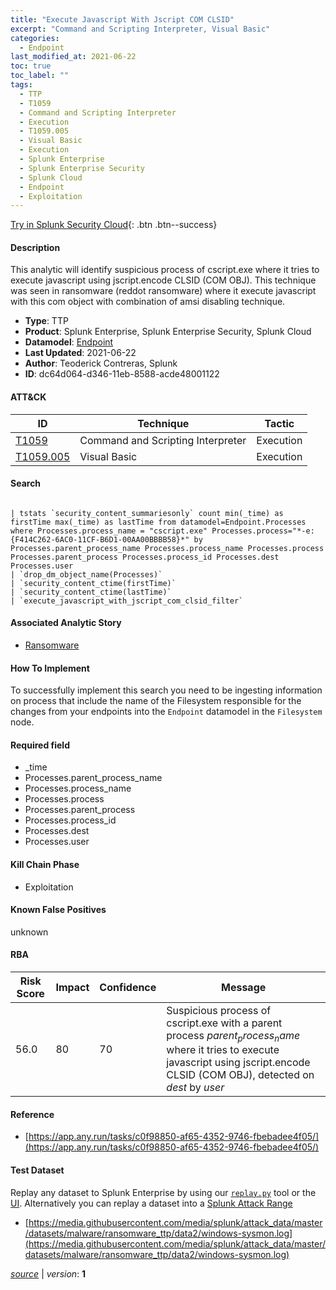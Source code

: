 ```yaml
---
title: "Execute Javascript With Jscript COM CLSID"
excerpt: "Command and Scripting Interpreter, Visual Basic"
categories:
  - Endpoint
last_modified_at: 2021-06-22
toc: true
toc_label: ""
tags:
  - TTP
  - T1059
  - Command and Scripting Interpreter
  - Execution
  - T1059.005
  - Visual Basic
  - Execution
  - Splunk Enterprise
  - Splunk Enterprise Security
  - Splunk Cloud
  - Endpoint
  - Exploitation
---
```




[Try in Splunk Security Cloud](https://www.splunk.com/en_us/cyber-security.html){: .btn .btn--success}

#### Description

This analytic will identify suspicious process of cscript.exe where it tries to execute javascript using jscript.encode CLSID (COM OBJ). This technique was seen in ransomware (reddot ransomware) where it execute javascript with this com object with combination of amsi disabling technique.

- **Type**: TTP
- **Product**: Splunk Enterprise, Splunk Enterprise Security, Splunk Cloud
- **Datamodel**: [Endpoint](https://docs.splunk.com/Documentation/CIM/latest/User/Endpoint)
- **Last Updated**: 2021-06-22
- **Author**: Teoderick Contreras, Splunk
- **ID**: dc64d064-d346-11eb-8588-acde48001122


#### ATT&CK

| ID          | Technique   | Tactic         |
| ----------- | ----------- | -------------- |
| [T1059](https://attack.mitre.org/techniques/T1059/) | Command and Scripting Interpreter | Execution |
| [T1059.005](https://attack.mitre.org/techniques/T1059/005/) | Visual Basic | Execution |


#### Search

```

| tstats `security_content_summariesonly` count min(_time) as firstTime max(_time) as lastTime from datamodel=Endpoint.Processes where Processes.process_name = "cscript.exe" Processes.process="*-e:{F414C262-6AC0-11CF-B6D1-00AA00BBBB58}*" by Processes.parent_process_name Processes.process_name Processes.process Processes.parent_process Processes.process_id Processes.dest Processes.user 
| `drop_dm_object_name(Processes)` 
| `security_content_ctime(firstTime)` 
| `security_content_ctime(lastTime)` 
| `execute_javascript_with_jscript_com_clsid_filter`
```

#### Associated Analytic Story
* [Ransomware](/stories/ransomware)


#### How To Implement
To successfully implement this search you need to be ingesting information on process that include the name of the Filesystem responsible for the changes from your endpoints into the `Endpoint` datamodel in the `Filesystem` node.

#### Required field
* _time
* Processes.parent_process_name
* Processes.process_name
* Processes.process
* Processes.parent_process
* Processes.process_id
* Processes.dest
* Processes.user


#### Kill Chain Phase
* Exploitation


#### Known False Positives
unknown


#### RBA

| Risk Score  | Impact      | Confidence   | Message      |
| ----------- | ----------- |--------------|--------------|
| 56.0 | 80 | 70 | Suspicious process of cscript.exe with a parent process $parent_process_name$ where it tries to execute javascript using jscript.encode CLSID (COM OBJ), detected on $dest$ by $user$ |





#### Reference

* [https://app.any.run/tasks/c0f98850-af65-4352-9746-fbebadee4f05/](https://app.any.run/tasks/c0f98850-af65-4352-9746-fbebadee4f05/)



#### Test Dataset
Replay any dataset to Splunk Enterprise by using our [`replay.py`](https://github.com/splunk/attack_data#using-replaypy) tool or the [UI](https://github.com/splunk/attack_data#using-ui).
Alternatively you can replay a dataset into a [Splunk Attack Range](https://github.com/splunk/attack_range#replay-dumps-into-attack-range-splunk-server)

* [https://media.githubusercontent.com/media/splunk/attack_data/master/datasets/malware/ransomware_ttp/data2/windows-sysmon.log](https://media.githubusercontent.com/media/splunk/attack_data/master/datasets/malware/ransomware_ttp/data2/windows-sysmon.log)



[*source*](https://github.com/splunk/security_content/tree/develop/detections/endpoint/execute_javascript_with_jscript_com_clsid.yml) \| *version*: **1**